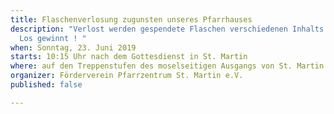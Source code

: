 ```yaml
---
title: Flaschenverlosung zugunsten unseres Pfarrhauses
description: "Verlost werden gespendete Flaschen verschiedenen Inhalts.\n\n                                  Jedes
  Los gewinnt ! "
when: Sonntag, 23. Juni 2019
starts: 10:15 Uhr nach dem Gottesdienst in St. Martin
where: auf den Treppenstufen des moselseitigen Ausgangs von St. Martin
organizer: Förderverein Pfarrzentrum St. Martin e.V.
published: false

---
```

